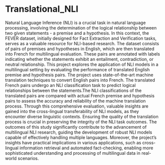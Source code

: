 # Translational_NLI

Natural Language Inference (NLI) is a crucial
task in natural language processing, involving
the determination of the logical relationship between
two given statements - a premise and a
hypothesis. In this context, the FEVER dataset,
initially designed for Fact Extraction and Verification
tasks, serves as a valuable resource
for NLI-based research. The dataset consists
of pairs of premises and hypotheses in English,
which are then translated into French for multilingual
evaluation. These pairs are annotated
with labels indicating whether the statements
exhibit an entailment, contradiction, or neutral
relationship. This project explores the application
of NLI models in a multilingual setting
by evaluating the performance of translated
English premise and hypothesis pairs. The
project uses state-of-the-art machine translation
techniques to convert English pairs into
French. The translated French pairs undergo
an NLI classification task to predict logical relationships
between the statements.The NLI
classifications of the translated pairs are compared
with actual French premise and hypothesis
pairs to assess the accuracy and reliability of
the machine translation process. Through this
comprehensive evaluation, valuable insights
are gained into the cross-lingual transferability
of NLI models, as they encounter diverse
linguistic contexts. Ensuring the quality of the
translation process is crucial in preserving the
integrity of the NLI task outcomes. The outcomes
of this study significantly contribute to
the advancement of multilingual NLI research,
guiding the development of robust NLI models
capable of effectively handling multiple languages.
Moreover, the project’s insights have
practical implications in various applications,
such as cross-lingual information retrieval and
automated fact-checking, enabling more sophisticated
understanding and processing of multilingual
data in real-world scenarios.
